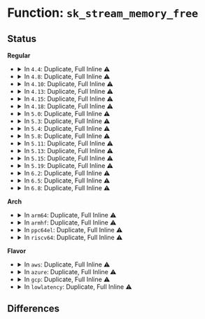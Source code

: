 # Function: <code>sk_stream_memory_free</code>

## Status
<b>Regular</b>
<ul>
<li>
<details>
<summary>In <code>4.4</code>: Duplicate, Full Inline ⚠️</summary>

**Collision:** Static Duplication

**Inline:** Full

**Transformation:** False

**Instances:**

```
In net/core/stream.c (ffffffff8170e29d)
Location: include/net/sock.h:1117
Inline: True
Inline callers:
  - net/core/stream.c:sk_stream_write_space
  - net/core/stream.c:sk_stream_wait_memory
  - net/core/stream.c:sk_stream_wait_memory
  - net/core/stream.c:sk_stream_wait_memory
  - net/core/stream.c:sk_stream_wait_memory
```
```
In net/ipv4/tcp.c (ffffffff81768dbe)
Location: include/net/sock.h:1117
Inline: True
Inline callers:
  - net/ipv4/tcp.c:tcp_poll
  - net/ipv4/tcp.c:tcp_poll
  - net/ipv4/tcp.c:tcp_sendmsg
```
</details>
</li>
<li>
<details>
<summary>In <code>4.8</code>: Duplicate, Full Inline ⚠️</summary>

**Collision:** Static Duplication

**Inline:** Full

**Transformation:** False

**Instances:**

```
In net/core/stream.c (ffffffff81775b29)
Location: include/net/sock.h:1102
Inline: True
Inline callers:
  - net/core/stream.c:sk_stream_wait_memory
  - net/core/stream.c:sk_stream_wait_memory
  - net/core/stream.c:sk_stream_wait_memory
  - net/core/stream.c:sk_stream_wait_memory
  - net/core/stream.c:sk_stream_write_space
```
```
In net/ipv4/tcp.c (ffffffff817d662c)
Location: include/net/sock.h:1102
Inline: True
Inline callers:
  - net/ipv4/tcp.c:tcp_sendmsg
  - net/ipv4/tcp.c:tcp_poll
  - net/ipv4/tcp.c:tcp_poll
```
</details>
</li>
<li>
<details>
<summary>In <code>4.10</code>: Duplicate, Full Inline ⚠️</summary>

**Collision:** Static Duplication

**Inline:** Full

**Transformation:** False

**Instances:**

```
In net/core/stream.c (ffffffff817a2cf9)
Location: include/net/sock.h:1137
Inline: True
Inline callers:
  - net/core/stream.c:sk_stream_wait_memory
  - net/core/stream.c:sk_stream_wait_memory
  - net/core/stream.c:sk_stream_wait_memory
  - net/core/stream.c:sk_stream_wait_memory
  - net/core/stream.c:sk_stream_write_space
```
```
In net/ipv4/tcp.c (ffffffff8180657b)
Location: include/net/sock.h:1137
Inline: True
Inline callers:
  - net/ipv4/tcp.c:tcp_sendmsg
  - net/ipv4/tcp.c:tcp_poll
  - net/ipv4/tcp.c:tcp_poll
```
</details>
</li>
<li>
<details>
<summary>In <code>4.13</code>: Duplicate, Full Inline ⚠️</summary>

**Collision:** Static Duplication

**Inline:** Full

**Transformation:** False

**Instances:**

```
In net/core/stream.c (ffffffff817c0eec)
Location: include/net/sock.h:1159
Inline: True
Inline callers:
  - net/core/stream.c:sk_stream_wait_memory
  - net/core/stream.c:sk_stream_wait_memory
  - net/core/stream.c:sk_stream_wait_memory
  - net/core/stream.c:sk_stream_wait_memory
  - net/core/stream.c:sk_stream_write_space
```
```
In net/ipv4/tcp.c (ffffffff8182673a)
Location: include/net/sock.h:1159
Inline: True
Inline callers:
  - net/ipv4/tcp.c:tcp_sendmsg
  - net/ipv4/tcp.c:do_tcp_sendpages
  - net/ipv4/tcp.c:tcp_poll
  - net/ipv4/tcp.c:tcp_poll
```
</details>
</li>
<li>
<details>
<summary>In <code>4.15</code>: Duplicate, Full Inline ⚠️</summary>

**Collision:** Static Duplication

**Inline:** Full

**Transformation:** False

**Instances:**

```
In net/core/stream.c (ffffffff8183a907)
Location: include/net/sock.h:1163
Inline: True
Inline callers:
  - net/core/stream.c:sk_stream_wait_memory
  - net/core/stream.c:sk_stream_wait_memory
  - net/core/stream.c:sk_stream_wait_memory
  - net/core/stream.c:sk_stream_wait_memory
  - net/core/stream.c:sk_stream_write_space
```
```
In net/ipv4/tcp.c (ffffffff818a485d)
Location: include/net/sock.h:1163
Inline: True
Inline callers:
  - net/ipv4/tcp.c:tcp_sendmsg_locked
  - net/ipv4/tcp.c:do_tcp_sendpages
  - net/ipv4/tcp.c:tcp_poll
  - net/ipv4/tcp.c:tcp_poll
```
</details>
</li>
<li>
<details>
<summary>In <code>4.18</code>: Duplicate, Full Inline ⚠️</summary>

**Collision:** Static Duplication

**Inline:** Full

**Transformation:** False

**Instances:**

```
In kernel/bpf/sockmap.c (ffffffff811cfaae)
Location: include/net/sock.h:1177
Inline: True
Inline callers:
  - kernel/bpf/sockmap.c:bpf_tcp_sendmsg
```
```
In net/core/stream.c (ffffffff81885080)
Location: include/net/sock.h:1177
Inline: True
Inline callers:
  - net/core/stream.c:sk_stream_wait_memory
  - net/core/stream.c:sk_stream_wait_memory
  - net/core/stream.c:sk_stream_wait_memory
  - net/core/stream.c:sk_stream_wait_memory
  - net/core/stream.c:sk_stream_write_space
```
```
In net/ipv4/tcp.c (ffffffff818fa64e)
Location: include/net/sock.h:1177
Inline: True
Inline callers:
  - net/ipv4/tcp.c:tcp_sendmsg_locked
  - net/ipv4/tcp.c:do_tcp_sendpages
  - net/ipv4/tcp.c:tcp_poll
  - net/ipv4/tcp.c:tcp_poll
```
</details>
</li>
<li>
<details>
<summary>In <code>5.0</code>: Duplicate, Full Inline ⚠️</summary>

**Collision:** Static Duplication

**Inline:** Full

**Transformation:** False

**Instances:**

```
In net/core/stream.c (ffffffff818a5688)
Location: include/net/sock.h:1214
Inline: True
Inline callers:
  - net/core/stream.c:sk_stream_wait_memory
  - net/core/stream.c:sk_stream_wait_memory
  - net/core/stream.c:sk_stream_wait_memory
  - net/core/stream.c:sk_stream_wait_memory
  - net/core/stream.c:sk_stream_wait_memory
  - net/core/stream.c:sk_stream_wait_memory
  - net/core/stream.c:sk_stream_wait_memory
  - net/core/stream.c:sk_stream_wait_memory
```
```
In net/ipv4/tcp.c (ffffffff81928587)
Location: include/net/sock.h:1214
Inline: True
Inline callers:
  - net/ipv4/tcp.c:tcp_sendmsg_locked
  - net/ipv4/tcp.c:tcp_sendmsg_locked
  - net/ipv4/tcp.c:do_tcp_sendpages
  - net/ipv4/tcp.c:do_tcp_sendpages
```
```
In net/ipv4/tcp_bpf.c (ffffffff81977a04)
Location: include/net/sock.h:1214
Inline: True
Inline callers:
  - net/ipv4/tcp_bpf.c:tcp_bpf_sendmsg
```
</details>
</li>
<li>
<details>
<summary>In <code>5.3</code>: Duplicate, Full Inline ⚠️</summary>

**Collision:** Static Duplication

**Inline:** Full

**Transformation:** False

**Instances:**

```
In net/core/stream.c (ffffffff818f09ae)
Location: include/net/sock.h:1217
Inline: True
Inline callers:
  - net/core/stream.c:sk_stream_wait_memory
  - net/core/stream.c:sk_stream_wait_memory
  - net/core/stream.c:sk_stream_wait_memory
  - net/core/stream.c:sk_stream_wait_memory
  - net/core/stream.c:sk_stream_wait_memory
  - net/core/stream.c:sk_stream_wait_memory
  - net/core/stream.c:sk_stream_wait_memory
  - net/core/stream.c:sk_stream_wait_memory
```
```
In net/ipv4/tcp.c (ffffffff8198b4f7)
Location: include/net/sock.h:1217
Inline: True
Inline callers:
  - net/ipv4/tcp.c:tcp_sendmsg_locked
  - net/ipv4/tcp.c:tcp_sendmsg_locked
  - net/ipv4/tcp.c:do_tcp_sendpages
  - net/ipv4/tcp.c:do_tcp_sendpages
```
```
In net/ipv4/tcp_bpf.c (ffffffff819e1502)
Location: include/net/sock.h:1217
Inline: True
Inline callers:
  - net/ipv4/tcp_bpf.c:tcp_bpf_sendmsg
```
</details>
</li>
<li>
<details>
<summary>In <code>5.4</code>: Duplicate, Full Inline ⚠️</summary>

**Collision:** Static Duplication

**Inline:** Full

**Transformation:** False

**Instances:**

```
In net/core/stream.c (ffffffff81922902)
Location: include/net/sock.h:1227
Inline: True
Inline callers:
  - net/core/stream.c:sk_stream_wait_memory
  - net/core/stream.c:sk_stream_wait_memory
  - net/core/stream.c:sk_stream_wait_memory
  - net/core/stream.c:sk_stream_wait_memory
  - net/core/stream.c:sk_stream_wait_memory
  - net/core/stream.c:sk_stream_wait_memory
  - net/core/stream.c:sk_stream_wait_memory
  - net/core/stream.c:sk_stream_wait_memory
```
```
In net/ipv4/tcp.c (ffffffff819c1d4b)
Location: include/net/sock.h:1227
Inline: True
Inline callers:
  - net/ipv4/tcp.c:tcp_sendmsg_locked
  - net/ipv4/tcp.c:tcp_sendmsg_locked
  - net/ipv4/tcp.c:do_tcp_sendpages
  - net/ipv4/tcp.c:do_tcp_sendpages
```
```
In net/ipv4/tcp_bpf.c (ffffffff81a182c2)
Location: include/net/sock.h:1227
Inline: True
Inline callers:
  - net/ipv4/tcp_bpf.c:tcp_bpf_sendmsg
```
</details>
</li>
<li>
<details>
<summary>In <code>5.8</code>: Duplicate, Full Inline ⚠️</summary>

**Collision:** Static Duplication

**Inline:** Full

**Transformation:** False

**Instances:**

```
In net/core/stream.c (ffffffff819f64a4)
Location: include/net/sock.h:1275
Inline: True
Inline callers:
  - net/core/stream.c:sk_stream_wait_memory
  - net/core/stream.c:sk_stream_wait_memory
  - net/core/stream.c:sk_stream_wait_memory
  - net/core/stream.c:sk_stream_wait_memory
  - net/core/stream.c:sk_stream_wait_memory
  - net/core/stream.c:sk_stream_wait_memory
  - net/core/stream.c:sk_stream_wait_memory
  - net/core/stream.c:sk_stream_wait_memory
```
```
In net/ipv4/tcp.c (ffffffff81aad50d)
Location: include/net/sock.h:1275
Inline: True
Inline callers:
  - net/ipv4/tcp.c:tcp_sendmsg_locked
  - net/ipv4/tcp.c:tcp_sendmsg_locked
  - net/ipv4/tcp.c:do_tcp_sendpages
  - net/ipv4/tcp.c:do_tcp_sendpages
```
```
In net/ipv4/tcp_bpf.c (ffffffff81b09675)
Location: include/net/sock.h:1275
Inline: True
Inline callers:
  - net/ipv4/tcp_bpf.c:tcp_bpf_sendmsg
```
```
In net/mptcp/protocol.c (ffffffff81bad03d)
Location: include/net/sock.h:1275
Inline: True
Inline callers:
  - net/mptcp/protocol.c:mptcp_sendmsg
  - net/mptcp/protocol.c:mptcp_sendmsg
  - net/mptcp/protocol.c:mptcp_sendmsg
  - net/mptcp/protocol.c:mptcp_sendmsg
  - net/mptcp/protocol.c:mptcp_sendmsg
  - net/mptcp/protocol.c:mptcp_sendmsg
  - net/mptcp/protocol.c:mptcp_sendmsg
  - net/mptcp/protocol.c:mptcp_sendmsg
  - net/mptcp/protocol.c:mptcp_subflow_get_send
  - net/mptcp/protocol.c:mptcp_subflow_get_send
```
</details>
</li>
<li>
<details>
<summary>In <code>5.11</code>: Duplicate, Full Inline ⚠️</summary>

**Collision:** Static Duplication

**Inline:** Full

**Transformation:** False

**Instances:**

```
In net/core/stream.c (ffffffff819f5f3d)
Location: include/net/sock.h:1291
Inline: True
Inline callers:
  - net/core/stream.c:sk_stream_wait_memory
  - net/core/stream.c:sk_stream_wait_memory
  - net/core/stream.c:sk_stream_wait_memory
  - net/core/stream.c:sk_stream_wait_memory
  - net/core/stream.c:sk_stream_wait_memory
  - net/core/stream.c:sk_stream_wait_memory
  - net/core/stream.c:sk_stream_wait_memory
  - net/core/stream.c:sk_stream_wait_memory
```
```
In net/ipv4/tcp.c (ffffffff81ab48dd)
Location: include/net/sock.h:1291
Inline: True
Inline callers:
  - net/ipv4/tcp.c:tcp_sendmsg_locked
  - net/ipv4/tcp.c:tcp_sendmsg_locked
  - net/ipv4/tcp.c:tcp_build_frag
  - net/ipv4/tcp.c:tcp_build_frag
```
```
In net/ipv4/tcp_bpf.c (ffffffff81b178d1)
Location: include/net/sock.h:1291
Inline: True
Inline callers:
  - net/ipv4/tcp_bpf.c:tcp_bpf_sendmsg
```
```
In net/mptcp/protocol.c (ffffffff81bbf967)
Location: include/net/sock.h:1291
Inline: True
Inline callers:
  - net/mptcp/protocol.c:mptcp_sendmsg
  - net/mptcp/protocol.c:mptcp_sendmsg
  - net/mptcp/protocol.c:mptcp_subflow_get_send
  - net/mptcp/protocol.c:mptcp_subflow_get_send
  - net/mptcp/protocol.c:mptcp_subflow_get_send
  - net/mptcp/protocol.c:mptcp_subflow_get_send
  - net/mptcp/protocol.c:mptcp_subflow_get_send
  - net/mptcp/protocol.c:mptcp_subflow_get_send
```
```
In net/mptcp/options.c (ffffffff81bc5237)
Location: include/net/sock.h:1291
Inline: True
Inline callers:
  - net/mptcp/options.c:mptcp_incoming_options
```
</details>
</li>
<li>
<details>
<summary>In <code>5.13</code>: Duplicate, Full Inline ⚠️</summary>

**Collision:** Static Duplication

**Inline:** Full

**Transformation:** False

**Instances:**

```
In net/core/stream.c (ffffffff819dc185)
Location: include/net/sock.h:1303
Inline: True
Inline callers:
  - net/core/stream.c:sk_stream_wait_memory
  - net/core/stream.c:sk_stream_wait_memory
  - net/core/stream.c:sk_stream_wait_memory
  - net/core/stream.c:sk_stream_wait_memory
  - net/core/stream.c:sk_stream_wait_memory
  - net/core/stream.c:sk_stream_wait_memory
  - net/core/stream.c:sk_stream_wait_memory
  - net/core/stream.c:sk_stream_wait_memory
```
```
In net/ipv4/tcp.c (ffffffff81a9fa5b)
Location: include/net/sock.h:1303
Inline: True
Inline callers:
  - net/ipv4/tcp.c:tcp_sendmsg_locked
  - net/ipv4/tcp.c:tcp_sendmsg_locked
  - net/ipv4/tcp.c:tcp_build_frag
  - net/ipv4/tcp.c:tcp_build_frag
```
```
In net/ipv4/tcp_bpf.c (ffffffff81b054b2)
Location: include/net/sock.h:1303
Inline: True
Inline callers:
  - net/ipv4/tcp_bpf.c:tcp_bpf_sendmsg
```
```
In net/mptcp/protocol.c (ffffffff81baf542)
Location: include/net/sock.h:1303
Inline: True
Inline callers:
  - net/mptcp/protocol.c:mptcp_sendmsg
  - net/mptcp/protocol.c:mptcp_sendmsg
  - net/mptcp/protocol.c:perf_trace_mptcp_subflow_get_send
  - net/mptcp/protocol.c:perf_trace_mptcp_subflow_get_send
  - net/mptcp/protocol.c:trace_event_raw_event_mptcp_subflow_get_send
  - net/mptcp/protocol.c:trace_event_raw_event_mptcp_subflow_get_send
```
```
In net/mptcp/options.c (ffffffff81bb5a62)
Location: include/net/sock.h:1303
Inline: True
Inline callers:
  - net/mptcp/options.c:mptcp_incoming_options
```
</details>
</li>
<li>
<details>
<summary>In <code>5.15</code>: Duplicate, Full Inline ⚠️</summary>

**Collision:** Static Duplication

**Inline:** Full

**Transformation:** False

**Instances:**

```
In net/core/stream.c (ffffffff81a8c3c5)
Location: include/net/sock.h:1315
Inline: True
Inline callers:
  - net/core/stream.c:sk_stream_wait_memory
  - net/core/stream.c:sk_stream_wait_memory
  - net/core/stream.c:sk_stream_wait_memory
  - net/core/stream.c:sk_stream_wait_memory
  - net/core/stream.c:sk_stream_wait_memory
  - net/core/stream.c:sk_stream_wait_memory
  - net/core/stream.c:sk_stream_wait_memory
  - net/core/stream.c:sk_stream_wait_memory
```
```
In net/ipv4/tcp.c (ffffffff81b5b814)
Location: include/net/sock.h:1315
Inline: True
Inline callers:
  - net/ipv4/tcp.c:tcp_sendmsg_locked
  - net/ipv4/tcp.c:tcp_sendmsg_locked
  - net/ipv4/tcp.c:tcp_build_frag
  - net/ipv4/tcp.c:tcp_build_frag
```
```
In net/ipv4/tcp_bpf.c (ffffffff81bc7db9)
Location: include/net/sock.h:1315
Inline: True
Inline callers:
  - net/ipv4/tcp_bpf.c:tcp_bpf_sendmsg
```
```
In net/mptcp/protocol.c (ffffffff81c7d272)
Location: include/net/sock.h:1315
Inline: True
Inline callers:
  - net/mptcp/protocol.c:mptcp_sendmsg
  - net/mptcp/protocol.c:mptcp_sendmsg
  - net/mptcp/protocol.c:perf_trace_mptcp_subflow_get_send
  - net/mptcp/protocol.c:perf_trace_mptcp_subflow_get_send
  - net/mptcp/protocol.c:trace_event_raw_event_mptcp_subflow_get_send
  - net/mptcp/protocol.c:trace_event_raw_event_mptcp_subflow_get_send
```
```
In net/mptcp/options.c (ffffffff81c8477c)
Location: include/net/sock.h:1315
Inline: True
Inline callers:
  - net/mptcp/options.c:mptcp_incoming_options
```
</details>
</li>
<li>
<details>
<summary>In <code>5.19</code>: Duplicate, Full Inline ⚠️</summary>

**Collision:** Static Duplication

**Inline:** Full

**Transformation:** False

**Instances:**

```
In net/core/stream.c (ffffffff81c01c64)
Location: include/net/sock.h:1369
Inline: True
Inline callers:
  - net/core/stream.c:sk_stream_wait_memory
  - net/core/stream.c:sk_stream_wait_memory
  - net/core/stream.c:sk_stream_wait_memory
  - net/core/stream.c:sk_stream_wait_memory
  - net/core/stream.c:sk_stream_wait_memory
  - net/core/stream.c:sk_stream_wait_memory
  - net/core/stream.c:sk_stream_wait_memory
  - net/core/stream.c:sk_stream_wait_memory
```
```
In net/ipv4/tcp.c (ffffffff81ceaafa)
Location: include/net/sock.h:1369
Inline: True
Inline callers:
  - net/ipv4/tcp.c:tcp_sendmsg_locked
  - net/ipv4/tcp.c:tcp_sendmsg_locked
  - net/ipv4/tcp.c:tcp_build_frag
  - net/ipv4/tcp.c:tcp_build_frag
```
```
In net/ipv4/tcp_bpf.c (ffffffff81d5d37b)
Location: include/net/sock.h:1369
Inline: True
Inline callers:
  - net/ipv4/tcp_bpf.c:tcp_bpf_sendmsg
```
```
In net/mptcp/protocol.c (ffffffff81e228a5)
Location: include/net/sock.h:1369
Inline: True
Inline callers:
  - net/mptcp/protocol.c:mptcp_sendmsg
  - net/mptcp/protocol.c:mptcp_sendmsg
  - net/mptcp/protocol.c:mptcp_subflow_get_send
  - net/mptcp/protocol.c:mptcp_subflow_get_send
  - net/mptcp/protocol.c:mptcp_subflow_get_send
  - net/mptcp/protocol.c:mptcp_subflow_get_send
  - net/mptcp/protocol.c:mptcp_subflow_get_send
  - net/mptcp/protocol.c:mptcp_subflow_get_send
  - net/mptcp/protocol.c:perf_trace_mptcp_subflow_get_send
  - net/mptcp/protocol.c:perf_trace_mptcp_subflow_get_send
  - net/mptcp/protocol.c:trace_event_raw_event_mptcp_subflow_get_send
  - net/mptcp/protocol.c:trace_event_raw_event_mptcp_subflow_get_send
```
```
In net/mptcp/options.c (ffffffff81e2aa1d)
Location: include/net/sock.h:1369
Inline: True
Inline callers:
  - net/mptcp/options.c:mptcp_incoming_options
```
</details>
</li>
<li>
<details>
<summary>In <code>6.2</code>: Duplicate, Full Inline ⚠️</summary>

**Collision:** Static Duplication

**Inline:** Full

**Transformation:** False

**Instances:**

```
In net/core/stream.c (ffffffff81db1024)
Location: include/net/sock.h:1408
Inline: True
Inline callers:
  - net/core/stream.c:sk_stream_wait_memory
  - net/core/stream.c:sk_stream_wait_memory
  - net/core/stream.c:sk_stream_wait_memory
  - net/core/stream.c:sk_stream_wait_memory
  - net/core/stream.c:sk_stream_wait_memory
  - net/core/stream.c:sk_stream_wait_memory
  - net/core/stream.c:sk_stream_wait_memory
  - net/core/stream.c:sk_stream_wait_memory
```
```
In net/ipv4/tcp.c (ffffffff81eae91f)
Location: include/net/sock.h:1408
Inline: True
Inline callers:
  - net/ipv4/tcp.c:tcp_sendmsg_locked
  - net/ipv4/tcp.c:tcp_sendmsg_locked
  - net/ipv4/tcp.c:tcp_build_frag
  - net/ipv4/tcp.c:tcp_build_frag
```
```
In net/ipv4/tcp_bpf.c (ffffffff81f2817b)
Location: include/net/sock.h:1408
Inline: True
Inline callers:
  - net/ipv4/tcp_bpf.c:tcp_bpf_sendmsg
```
```
In net/mptcp/protocol.c (ffffffff81ffb5a3)
Location: include/net/sock.h:1408
Inline: True
Inline callers:
  - net/mptcp/protocol.c:mptcp_sendmsg
  - net/mptcp/protocol.c:mptcp_sendmsg
  - net/mptcp/protocol.c:mptcp_subflow_get_send
  - net/mptcp/protocol.c:mptcp_subflow_get_send
  - net/mptcp/protocol.c:mptcp_subflow_get_send
  - net/mptcp/protocol.c:mptcp_subflow_get_send
  - net/mptcp/protocol.c:mptcp_subflow_get_send
  - net/mptcp/protocol.c:mptcp_subflow_get_send
  - net/mptcp/protocol.c:perf_trace_mptcp_subflow_get_send
  - net/mptcp/protocol.c:perf_trace_mptcp_subflow_get_send
  - net/mptcp/protocol.c:trace_event_raw_event_mptcp_subflow_get_send
  - net/mptcp/protocol.c:trace_event_raw_event_mptcp_subflow_get_send
```
```
In net/mptcp/options.c (ffffffff82002bad)
Location: include/net/sock.h:1408
Inline: True
Inline callers:
  - net/mptcp/options.c:mptcp_incoming_options
```
</details>
</li>
<li>
<details>
<summary>In <code>6.5</code>: Duplicate, Full Inline ⚠️</summary>

**Collision:** Static Duplication

**Inline:** Full

**Transformation:** False

**Instances:**

```
In net/core/stream.c (ffffffff81e21518)
Location: include/net/sock.h:1393
Inline: True
Inline callers:
  - net/core/stream.c:sk_stream_wait_memory
  - net/core/stream.c:sk_stream_wait_memory
  - net/core/stream.c:sk_stream_wait_memory
  - net/core/stream.c:sk_stream_wait_memory
  - net/core/stream.c:sk_stream_wait_memory
  - net/core/stream.c:sk_stream_wait_memory
  - net/core/stream.c:sk_stream_wait_memory
  - net/core/stream.c:sk_stream_wait_memory
```
```
In net/ipv4/tcp.c (ffffffff81f0c993)
Location: include/net/sock.h:1393
Inline: True
Inline callers:
  - net/ipv4/tcp.c:tcp_sendmsg_locked
```
```
In net/ipv4/tcp_bpf.c (ffffffff81f875ff)
Location: include/net/sock.h:1393
Inline: True
Inline callers:
  - net/ipv4/tcp_bpf.c:tcp_bpf_sendmsg
```
```
In net/mptcp/protocol.c (ffffffff8207792c)
Location: include/net/sock.h:1393
Inline: True
Inline callers:
  - net/mptcp/protocol.c:mptcp_sendmsg
  - net/mptcp/protocol.c:mptcp_sendmsg
  - net/mptcp/protocol.c:mptcp_subflow_get_send
  - net/mptcp/protocol.c:mptcp_subflow_get_send
  - net/mptcp/protocol.c:mptcp_subflow_get_send
  - net/mptcp/protocol.c:mptcp_subflow_get_send
  - net/mptcp/protocol.c:mptcp_subflow_get_send
  - net/mptcp/protocol.c:mptcp_subflow_get_send
  - net/mptcp/protocol.c:perf_trace_mptcp_subflow_get_send
  - net/mptcp/protocol.c:perf_trace_mptcp_subflow_get_send
  - net/mptcp/protocol.c:trace_event_raw_event_mptcp_subflow_get_send
  - net/mptcp/protocol.c:trace_event_raw_event_mptcp_subflow_get_send
```
```
In net/mptcp/options.c (ffffffff8207ed87)
Location: include/net/sock.h:1393
Inline: True
Inline callers:
  - net/mptcp/options.c:mptcp_incoming_options
```
</details>
</li>
<li>
<details>
<summary>In <code>6.8</code>: Duplicate, Full Inline ⚠️</summary>

**Collision:** Static Duplication

**Inline:** Full

**Transformation:** False

**Instances:**

```
In net/core/stream.c (ffffffff81edf2af)
Location: include/net/sock.h:1368
Inline: True
Inline callers:
  - net/core/stream.c:sk_stream_wait_memory
  - net/core/stream.c:sk_stream_wait_memory
  - net/core/stream.c:sk_stream_wait_memory
  - net/core/stream.c:sk_stream_wait_memory
  - net/core/stream.c:sk_stream_wait_memory
  - net/core/stream.c:sk_stream_wait_memory
  - net/core/stream.c:sk_stream_wait_memory
  - net/core/stream.c:sk_stream_wait_memory
```
```
In net/ipv4/tcp.c (ffffffff81fd0a78)
Location: include/net/sock.h:1368
Inline: True
Inline callers:
  - net/ipv4/tcp.c:tcp_sendmsg_locked
```
```
In net/ipv4/tcp_bpf.c (ffffffff8204ec7f)
Location: include/net/sock.h:1368
Inline: True
Inline callers:
  - net/ipv4/tcp_bpf.c:tcp_bpf_sendmsg
```
```
In net/mptcp/protocol.c (ffffffff8214c959)
Location: include/net/sock.h:1368
Inline: True
Inline callers:
  - net/mptcp/protocol.c:mptcp_sendmsg
  - net/mptcp/protocol.c:mptcp_sendmsg
  - net/mptcp/protocol.c:__subflow_push_pending
  - net/mptcp/protocol.c:__subflow_push_pending
  - net/mptcp/protocol.c:mptcp_subflow_get_send
  - net/mptcp/protocol.c:mptcp_subflow_get_send
  - net/mptcp/protocol.c:perf_trace_mptcp_subflow_get_send
  - net/mptcp/protocol.c:perf_trace_mptcp_subflow_get_send
  - net/mptcp/protocol.c:trace_event_raw_event_mptcp_subflow_get_send
  - net/mptcp/protocol.c:trace_event_raw_event_mptcp_subflow_get_send
```
```
In net/mptcp/options.c (ffffffff82154277)
Location: include/net/sock.h:1368
Inline: True
Inline callers:
  - net/mptcp/options.c:mptcp_incoming_options
```
```
In net/mptcp/sched.c (ffffffff82161fb3)
Location: include/net/sock.h:1368
Inline: True
Inline callers:
  - net/mptcp/sched.c:mptcp_sched_get_send
```
</details>
</li>
</ul>
<b>Arch</b>
<ul>
<li>
<details>
<summary>In <code>arm64</code>: Duplicate, Full Inline ⚠️</summary>

**Collision:** Static Duplication

**Inline:** Full

**Transformation:** False

**Instances:**

```
In net/core/stream.c (ffff800010bbd670)
Location: include/net/sock.h:1227
Inline: True
Inline callers:
  - net/core/stream.c:sk_stream_wait_memory
  - net/core/stream.c:sk_stream_wait_memory
  - net/core/stream.c:sk_stream_wait_memory
  - net/core/stream.c:sk_stream_wait_memory
  - net/core/stream.c:sk_stream_wait_memory
  - net/core/stream.c:sk_stream_wait_memory
  - net/core/stream.c:sk_stream_wait_memory
  - net/core/stream.c:sk_stream_wait_memory
```
```
In net/ipv4/tcp.c (ffff800010c74ac0)
Location: include/net/sock.h:1227
Inline: True
Inline callers:
  - net/ipv4/tcp.c:tcp_sendmsg_locked
  - net/ipv4/tcp.c:tcp_sendmsg_locked
  - net/ipv4/tcp.c:do_tcp_sendpages
  - net/ipv4/tcp.c:do_tcp_sendpages
```
```
In net/ipv4/tcp_bpf.c (ffff800010cd4190)
Location: include/net/sock.h:1227
Inline: True
Inline callers:
  - net/ipv4/tcp_bpf.c:tcp_bpf_sendmsg
```
</details>
</li>
<li>
<details>
<summary>In <code>armhf</code>: Duplicate, Full Inline ⚠️</summary>

**Collision:** Static Duplication

**Inline:** Full

**Transformation:** False

**Instances:**

```
In net/core/stream.c (c0cd96a8)
Location: include/net/sock.h:1227
Inline: True
Inline callers:
  - net/core/stream.c:sk_stream_wait_memory
  - net/core/stream.c:sk_stream_wait_memory
  - net/core/stream.c:sk_stream_wait_memory
  - net/core/stream.c:sk_stream_wait_memory
  - net/core/stream.c:sk_stream_wait_memory
  - net/core/stream.c:sk_stream_wait_memory
  - net/core/stream.c:sk_stream_wait_memory
  - net/core/stream.c:sk_stream_wait_memory
```
```
In net/ipv4/tcp.c (c0d83194)
Location: include/net/sock.h:1227
Inline: True
Inline callers:
  - net/ipv4/tcp.c:tcp_sendmsg_locked
  - net/ipv4/tcp.c:tcp_sendmsg_locked
  - net/ipv4/tcp.c:do_tcp_sendpages
  - net/ipv4/tcp.c:do_tcp_sendpages
```
```
In net/ipv4/tcp_bpf.c (c0dde098)
Location: include/net/sock.h:1227
Inline: True
Inline callers:
  - net/ipv4/tcp_bpf.c:tcp_bpf_sendmsg
```
</details>
</li>
<li>
<details>
<summary>In <code>ppc64el</code>: Duplicate, Full Inline ⚠️</summary>

**Collision:** Static Duplication

**Inline:** Full

**Transformation:** False

**Instances:**

```
In net/core/stream.c (c000000000c967f4)
Location: include/net/sock.h:1227
Inline: True
Inline callers:
  - net/core/stream.c:sk_stream_wait_memory
  - net/core/stream.c:sk_stream_wait_memory
  - net/core/stream.c:sk_stream_wait_memory
  - net/core/stream.c:sk_stream_wait_memory
  - net/core/stream.c:sk_stream_wait_memory
  - net/core/stream.c:sk_stream_wait_memory
  - net/core/stream.c:sk_stream_wait_memory
  - net/core/stream.c:sk_stream_wait_memory
```
```
In net/ipv4/tcp.c (c000000000d7bff0)
Location: include/net/sock.h:1227
Inline: True
Inline callers:
  - net/ipv4/tcp.c:tcp_sendmsg_locked
  - net/ipv4/tcp.c:tcp_sendmsg_locked
  - net/ipv4/tcp.c:do_tcp_sendpages
  - net/ipv4/tcp.c:do_tcp_sendpages
```
```
In net/ipv4/tcp_bpf.c (c000000000df358c)
Location: include/net/sock.h:1227
Inline: True
Inline callers:
  - net/ipv4/tcp_bpf.c:tcp_bpf_sendmsg
```
</details>
</li>
<li>
<details>
<summary>In <code>riscv64</code>: Duplicate, Full Inline ⚠️</summary>

**Collision:** Static Duplication

**Inline:** Full

**Transformation:** False

**Instances:**

```
In net/core/stream.c (ffffffe00074ba8a)
Location: include/net/sock.h:1227
Inline: True
Inline callers:
  - net/core/stream.c:sk_stream_wait_memory
  - net/core/stream.c:sk_stream_wait_memory
  - net/core/stream.c:sk_stream_wait_memory
  - net/core/stream.c:sk_stream_wait_memory
  - net/core/stream.c:sk_stream_wait_memory
  - net/core/stream.c:sk_stream_wait_memory
  - net/core/stream.c:sk_stream_wait_memory
  - net/core/stream.c:sk_stream_wait_memory
```
```
In net/ipv4/tcp.c (ffffffe0007d7f46)
Location: include/net/sock.h:1227
Inline: True
Inline callers:
  - net/ipv4/tcp.c:tcp_sendmsg_locked
  - net/ipv4/tcp.c:tcp_sendmsg_locked
  - net/ipv4/tcp.c:do_tcp_sendpages
  - net/ipv4/tcp.c:do_tcp_sendpages
```
```
In net/ipv4/tcp_bpf.c (ffffffe000824e9c)
Location: include/net/sock.h:1227
Inline: True
Inline callers:
  - net/ipv4/tcp_bpf.c:tcp_bpf_sendmsg
```
</details>
</li>
</ul>
<b>Flavor</b>
<ul>
<li>
<details>
<summary>In <code>aws</code>: Duplicate, Full Inline ⚠️</summary>

**Collision:** Static Duplication

**Inline:** Full

**Transformation:** False

**Instances:**

```
In net/core/stream.c (ffffffff818c2902)
Location: include/net/sock.h:1227
Inline: True
Inline callers:
  - net/core/stream.c:sk_stream_wait_memory
  - net/core/stream.c:sk_stream_wait_memory
  - net/core/stream.c:sk_stream_wait_memory
  - net/core/stream.c:sk_stream_wait_memory
  - net/core/stream.c:sk_stream_wait_memory
  - net/core/stream.c:sk_stream_wait_memory
  - net/core/stream.c:sk_stream_wait_memory
  - net/core/stream.c:sk_stream_wait_memory
```
```
In net/ipv4/tcp.c (ffffffff81961bbb)
Location: include/net/sock.h:1227
Inline: True
Inline callers:
  - net/ipv4/tcp.c:tcp_sendmsg_locked
  - net/ipv4/tcp.c:tcp_sendmsg_locked
  - net/ipv4/tcp.c:do_tcp_sendpages
  - net/ipv4/tcp.c:do_tcp_sendpages
```
```
In net/ipv4/tcp_bpf.c (ffffffff819b7952)
Location: include/net/sock.h:1227
Inline: True
Inline callers:
  - net/ipv4/tcp_bpf.c:tcp_bpf_sendmsg
```
</details>
</li>
<li>
<details>
<summary>In <code>azure</code>: Duplicate, Full Inline ⚠️</summary>

**Collision:** Static Duplication

**Inline:** Full

**Transformation:** False

**Instances:**

```
In net/core/stream.c (ffffffff8187c842)
Location: include/net/sock.h:1227
Inline: True
Inline callers:
  - net/core/stream.c:sk_stream_wait_memory
  - net/core/stream.c:sk_stream_wait_memory
  - net/core/stream.c:sk_stream_wait_memory
  - net/core/stream.c:sk_stream_wait_memory
  - net/core/stream.c:sk_stream_wait_memory
  - net/core/stream.c:sk_stream_wait_memory
  - net/core/stream.c:sk_stream_wait_memory
  - net/core/stream.c:sk_stream_wait_memory
```
```
In net/ipv4/tcp.c (ffffffff8191b6ab)
Location: include/net/sock.h:1227
Inline: True
Inline callers:
  - net/ipv4/tcp.c:tcp_sendmsg_locked
  - net/ipv4/tcp.c:tcp_sendmsg_locked
  - net/ipv4/tcp.c:do_tcp_sendpages
  - net/ipv4/tcp.c:do_tcp_sendpages
```
```
In net/ipv4/tcp_bpf.c (ffffffff81974742)
Location: include/net/sock.h:1227
Inline: True
Inline callers:
  - net/ipv4/tcp_bpf.c:tcp_bpf_sendmsg
```
</details>
</li>
<li>
<details>
<summary>In <code>gcp</code>: Duplicate, Full Inline ⚠️</summary>

**Collision:** Static Duplication

**Inline:** Full

**Transformation:** False

**Instances:**

```
In net/core/stream.c (ffffffff81913902)
Location: include/net/sock.h:1227
Inline: True
Inline callers:
  - net/core/stream.c:sk_stream_wait_memory
  - net/core/stream.c:sk_stream_wait_memory
  - net/core/stream.c:sk_stream_wait_memory
  - net/core/stream.c:sk_stream_wait_memory
  - net/core/stream.c:sk_stream_wait_memory
  - net/core/stream.c:sk_stream_wait_memory
  - net/core/stream.c:sk_stream_wait_memory
  - net/core/stream.c:sk_stream_wait_memory
```
```
In net/ipv4/tcp.c (ffffffff819cc38b)
Location: include/net/sock.h:1227
Inline: True
Inline callers:
  - net/ipv4/tcp.c:tcp_sendmsg_locked
  - net/ipv4/tcp.c:tcp_sendmsg_locked
  - net/ipv4/tcp.c:do_tcp_sendpages
  - net/ipv4/tcp.c:do_tcp_sendpages
```
```
In net/ipv4/tcp_bpf.c (ffffffff81a223d2)
Location: include/net/sock.h:1227
Inline: True
Inline callers:
  - net/ipv4/tcp_bpf.c:tcp_bpf_sendmsg
```
</details>
</li>
<li>
<details>
<summary>In <code>lowlatency</code>: Duplicate, Full Inline ⚠️</summary>

**Collision:** Static Duplication

**Inline:** Full

**Transformation:** False

**Instances:**

```
In net/core/stream.c (ffffffff81934a85)
Location: include/net/sock.h:1227
Inline: True
Inline callers:
  - net/core/stream.c:sk_stream_wait_memory
  - net/core/stream.c:sk_stream_wait_memory
  - net/core/stream.c:sk_stream_wait_memory
  - net/core/stream.c:sk_stream_wait_memory
  - net/core/stream.c:sk_stream_wait_memory
  - net/core/stream.c:sk_stream_wait_memory
  - net/core/stream.c:sk_stream_wait_memory
  - net/core/stream.c:sk_stream_wait_memory
```
```
In net/ipv4/tcp.c (ffffffff819d5f1b)
Location: include/net/sock.h:1227
Inline: True
Inline callers:
  - net/ipv4/tcp.c:tcp_sendmsg_locked
  - net/ipv4/tcp.c:tcp_sendmsg_locked
  - net/ipv4/tcp.c:do_tcp_sendpages
  - net/ipv4/tcp.c:do_tcp_sendpages
```
```
In net/ipv4/tcp_bpf.c (ffffffff81a2d7a6)
Location: include/net/sock.h:1227
Inline: True
Inline callers:
  - net/ipv4/tcp_bpf.c:tcp_bpf_sendmsg
```
</details>
</li>
</ul>

## Differences
